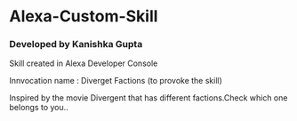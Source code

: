 # Alexa-Custom-Skill
### Developed by Kanishka Gupta
Skill created in Alexa Developer Console 

Innvocation name : Diverget Factions (to provoke the skill)

Inspired by the movie Divergent that has different factions.Check which one belongs to you..
